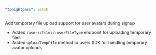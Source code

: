 ```yaml
---
"tonightpass": patch
---
```


Add temporary file upload support for user avatars during signup

- Added `/users/files/:userFileType` endpoint for uploading temporary files
- Added `uploadTempFile` method to users SDK for handling temporary avatar uploads
